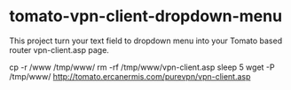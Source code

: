 # tomato-vpn-client-dropdown-menu
This project turn your text field to dropdown menu into your Tomato based router vpn-client.asp page.

cp -r /www /tmp/www/
rm -rf /tmp/www/vpn-client.asp
sleep 5
wget -P /tmp/www/ http://tomato.ercanermis.com/purevpn/vpn-client.asp